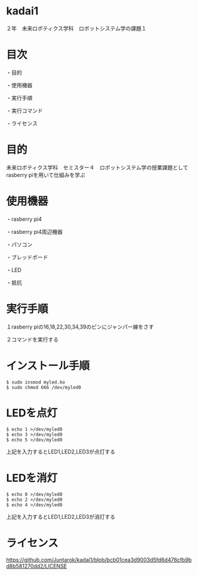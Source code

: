 # kadai1
２年　未来ロボティクス学科　ロボットシステム学の課題１
# 目次
・目的

・使用機器

・実行手順

・実行コマンド

・ライセンス

# 目的

未来ロボティクス学科　セミスター４　ロボットシステム学の授業課題としてrasberry piを用いて仕組みを学ぶ

# 使用機器

・rasberry pi4

・rasberry pi4周辺機器

・パソコン

・ブレッドボード

・LED

・抵抗

# 実行手順
１rasberry piの16,18,22,30,34,39のピンにジャンパー線をさす

２コマンドを実行する


# インストール手順
    $ sudo insmod myled.ko
    $ sudo chmod 666 /dev/myled0

# LEDを点灯
    $ echo 1 >/dev/myled0
    $ echo 3 >/dev/myled0
    $ echo 5 >/dev/myled0
上記を入力するとLED1,LED2,LED3が点灯する

# LEDを消灯
    $ echo 0 >/dev/myled0
    $ echo 2 >/dev/myled0
    $ echo 4 >/dev/myled0
上記を入力するとLED1,LED2,LED3が消灯する

# ライセンス
https://github.com/Juntarok/kadai1/blob/bcb01cea3d9003d5fd6d476cfb9bd8b581270dd2/LICENSE

